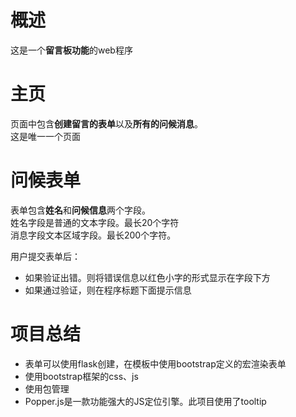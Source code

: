 # 概述
这是一个**留言板功能**的web程序

# 主页
页面中包含**创建留言的表单**以及**所有的问候消息**。  
这是唯一一个页面

# 问候表单
表单包含**姓名**和**问候信息**两个字段。  
姓名字段是普通的文本字段。最长20个字符  
消息字段文本区域字段。最长200个字符。  
  
用户提交表单后：
* 如果验证出错。则将错误信息以红色小字的形式显示在字段下方
* 如果通过验证，则在程序标题下面提示信息

# 项目总结

* 表单可以使用flask创建，在模板中使用bootstrap定义的宏渲染表单
* 使用bootstrap框架的css、js
* 使用包管理
* Popper.js是一款功能强大的JS定位引擎。此项目使用了tooltip